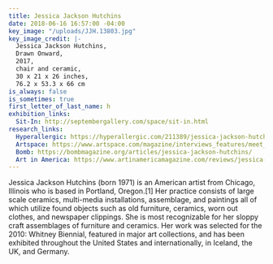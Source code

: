 ```yaml
---
title: Jessica Jackson Hutchins
date: 2018-06-16 16:57:00 -04:00
key_image: "/uploads/JJH.13803.jpg"
key_image_credit: |-
  Jessica Jackson Hutchins,
  Drawn Onward,
  2017,
  chair and ceramic,
  30 x 21 x 26 inches,
  76.2 x 53.3 x 66 cm
is_always: false
is_sometimes: true
first_letter_of_last_name: h
exhibition_links:
  Sit-In: http://septembergallery.com/space/sit-in.html
research_links:
  Hyperallergic: https://hyperallergic.com/211389/jessica-jackson-hutchins-on-furniture-found-ceramics-and-the-stories-of-our-stuff/
  Artspace: https://www.artspace.com/magazine/interviews_features/meet_the_artist/jessica-jackson-hutchins-interview-53030
  Bomb: https://bombmagazine.org/articles/jessica-jackson-hutchins/
  Art in America: https://www.artinamericamagazine.com/reviews/jessica-jackson-hutchins/
---
```


Jessica Jackson Hutchins (born 1971) is an American artist from Chicago, Illinois who is based in Portland, Oregon.[1] Her practice consists of large scale ceramics, multi-media installations, assemblage, and paintings all of which utilize found objects such as old furniture, ceramics, worn out clothes, and newspaper clippings. She is most recognizable for her sloppy craft assemblages of furniture and ceramics. Her work was selected for the 2010: Whitney Biennial, featured in major art collections, and has been exhibited throughout the United States and internationally, in Iceland, the UK, and Germany.